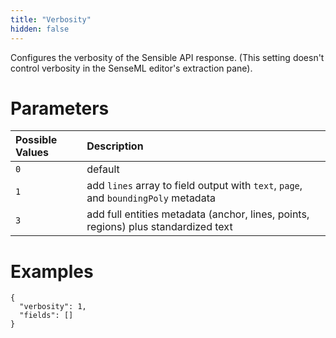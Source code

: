 ```yaml
---
title: "Verbosity"
hidden: false
---
```

Configures the verbosity of the Sensible API response. (This setting doesn't control verbosity in the SenseML editor's extraction pane).

Parameters
====

| Possible Values | Description                                                  |
| :-------------- | :----------------------------------------------------------- |
| `0`             | default                                                      |
| `1`             | add `lines` array to field output with `text`, `page`, and `boundingPoly` metadata |
| `3`             | add full entities metadata (anchor, lines, points, regions) plus standardized text |

Examples
====

```
{
  "verbosity": 1,
  "fields": []
}  
```

